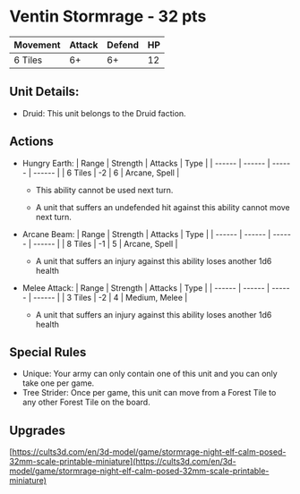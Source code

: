 # Ventin Stormrage  - 32 pts

| Movement | Attack | Defend | HP |
| ------ | ------ | ------ | ------ | 
| 6 Tiles | 6+ | 6+ | 12 |

## Unit Details:
- Druid: This unit belongs to the Druid faction.

## Actions
- Hungry Earth:
    | Range | Strength |  Attacks | Type |
    | ------ | ------ |  ------ | ------ |
    | 6 Tiles | -2 | 6 | Arcane, Spell |
    
    - This ability cannot be used next turn.
    
    - A unit that suffers an undefended hit against this ability cannot move next turn.
    
- Arcane Beam:
    | Range | Strength |  Attacks | Type |
    | ------ | ------ |  ------ | ------ |
    | 8 Tiles | -1 | 5 | Arcane, Spell |
    
    - A unit that suffers an injury against this ability loses another 1d6 health

- Melee Attack:
    | Range | Strength |  Attacks | Type |
    | ------ | ------  | ------ | ------ |
    | 3 Tiles | -2 | 4 | Medium, Melee |
    
    - A unit that suffers an injury against this ability loses another 1d6 health
    
## Special Rules
- Unique: Your army can only contain one of this unit and you can only take one per game.
- Tree Strider: Once per game, this unit can move from a Forest Tile to any other Forest Tile on the board.

## Upgrades

[https://cults3d.com/en/3d-model/game/stormrage-night-elf-calm-posed-32mm-scale-printable-miniature](https://cults3d.com/en/3d-model/game/stormrage-night-elf-calm-posed-32mm-scale-printable-miniature)

